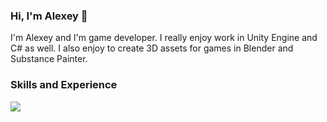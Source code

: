 ### Hi, I'm Alexey 👋

I'm Alexey and I'm game developer. I really enjoy work in Unity Engine and C# as well. I also enjoy to create 3D assets for games in Blender and Substance Painter.

### Skills and Experience
<!--:fire:Unity Engine 
<br>:desktop_computer:C#
<br>:bulb:3D modeling and animations-->

<p align="left">
    <img src="https://skillicons.dev/icons?i=git,unity,cs,python,ps,blender,idea,visualstudio,linux, bash" />
</p>

<!--![Alexey's GitHub stats](https://github-readme-stats.vercel.app/api?username=leprecode&theme=dark&show_icons=true)-->



